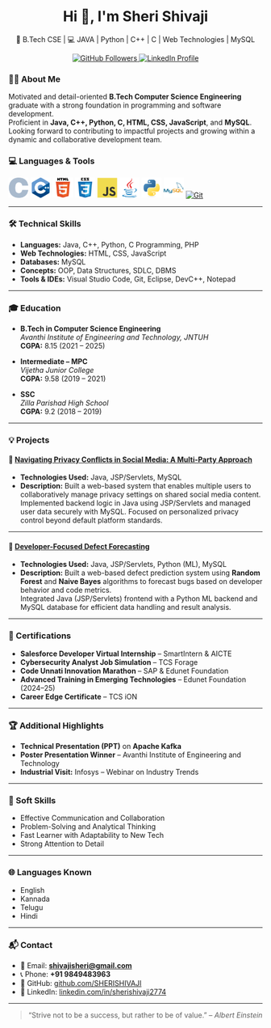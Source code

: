 <h1 align="center">Hi 👋, I'm Sheri Shivaji</h1>

<p align="center">
  🚀 B.Tech CSE | 💻 JAVA | Python | C++ | C | Web Technologies | MySQL<br>
</p>

<p align="center">
  <a href="https://github.com/SHERISHIVAJI" target="_blank">
    <img src="https://img.shields.io/github/followers/SHERISHIVAJI?label=Follow&style=social" alt="GitHub Followers" />
  </a>
  <a href="https://www.linkedin.com/in/sherishivaji2774/" target="_blank">
    <img src="https://img.shields.io/badge/LinkedIn-blue?style=flat&logo=linkedin&labelColor=blue" alt="LinkedIn Profile" />
  </a>
</p>

### 🧑‍🎓 About Me

Motivated and detail-oriented **B.Tech Computer Science Engineering** graduate with a strong foundation in programming and software development.  
Proficient in **Java, C++, Python, C, HTML, CSS, JavaScript**, and **MySQL**.  
Looking forward to contributing to impactful projects and growing within a dynamic and collaborative development team.

### 💻 Languages & Tools

<p align="left">
  <a href="https://www.cprogramming.com/" target="_blank"><img src="https://raw.githubusercontent.com/devicons/devicon/master/icons/c/c-original.svg" width="40" height="40" alt="C"/></a>
  <a href="https://www.w3schools.com/cpp/" target="_blank"><img src="https://raw.githubusercontent.com/devicons/devicon/master/icons/cplusplus/cplusplus-original.svg" width="40" height="40" alt="C++"/></a>
  <a href="https://www.w3schools.com/html/" target="_blank"><img src="https://raw.githubusercontent.com/devicons/devicon/master/icons/html5/html5-original-wordmark.svg" width="40" height="40" alt="HTML5"/></a>
  <a href="https://www.w3schools.com/css/" target="_blank"><img src="https://raw.githubusercontent.com/devicons/devicon/master/icons/css3/css3-original-wordmark.svg" width="40" height="40" alt="CSS3"/></a>
  <a href="https://developer.mozilla.org/en-US/docs/Web/JavaScript" target="_blank"><img src="https://raw.githubusercontent.com/devicons/devicon/master/icons/javascript/javascript-original.svg" width="40" height="40" alt="JavaScript"/></a>
  <a href="https://www.java.com" target="_blank"><img src="https://raw.githubusercontent.com/devicons/devicon/master/icons/java/java-original.svg" width="40" height="40" alt="Java"/></a>
  <a href="https://www.python.org" target="_blank"><img src="https://raw.githubusercontent.com/devicons/devicon/master/icons/python/python-original.svg" width="40" height="40" alt="Python"/></a>
  <a href="https://www.mysql.com/" target="_blank"><img src="https://raw.githubusercontent.com/devicons/devicon/master/icons/mysql/mysql-original-wordmark.svg" width="40" height="40" alt="MySQL"/></a>
  <a href="https://git-scm.com/" target="_blank"><img src="https://www.vectorlogo.zone/logos/git-scm/git-scm-icon.svg" width="40" height="40" alt="Git"/></a>
</p>

---

### 🛠️ Technical Skills

- **Languages:** Java, C++, Python, C Programming, PHP  
- **Web Technologies:** HTML, CSS, JavaScript  
- **Databases:** MySQL  
- **Concepts:** OOP, Data Structures, SDLC, DBMS  
- **Tools & IDEs:** Visual Studio Code, Git, Eclipse, DevC++, Notepad  

---

### 🎓 Education

- **B.Tech in Computer Science Engineering**  
  *Avanthi Institute of Engineering and Technology, JNTUH*  
  **CGPA:** 8.15 (2021 – 2025)

- **Intermediate – MPC**  
  *Vijetha Junior College*  
  **CGPA:** 9.58 (2019 – 2021)

- **SSC**  
  *Zilla Parishad High School*  
  **CGPA:** 9.2 (2018 – 2019)

---

### 💡 Projects

#### 🔐 [Navigating Privacy Conflicts in Social Media: A Multi-Party Approach](https://github.com/SHERISHIVAJI/Navigating_privacy_conflicts_in_social_media_a_multy_party_approach-)

- **Technologies Used:** Java, JSP/Servlets, MySQL  
- **Description:** Built a web-based system that enables multiple users to collaboratively manage privacy settings on shared social media content.  
  Implemented backend logic in Java using JSP/Servlets and managed user data securely with MySQL. Focused on personalized privacy control beyond default platform standards.

---

#### 🐞 [Developer-Focused Defect Forecasting](https://github.com/SHERISHIVAJI/Developer-Focused-Defect-Forecasting)

- **Technologies Used:** Java, JSP/Servlets, Python (ML), MySQL  
- **Description:** Built a web-based defect prediction system using **Random Forest** and **Naive Bayes** algorithms to forecast bugs based on developer behavior and code metrics.  
  Integrated Java (JSP/Servlets) frontend with a Python ML backend and MySQL database for efficient data handling and result analysis.

---

### 📜 Certifications

- **Salesforce Developer Virtual Internship** – SmartIntern & AICTE  
- **Cybersecurity Analyst Job Simulation** – TCS Forage  
- **Code Unnati Innovation Marathon** – SAP & Edunet Foundation  
- **Advanced Training in Emerging Technologies** – Edunet Foundation (2024–25)  
- **Career Edge Certificate** – TCS iON

---

### 🏆 Additional Highlights

- **Technical Presentation (PPT)** on **Apache Kafka**
- **Poster Presentation Winner** – Avanthi Institute of Engineering and Technology
- **Industrial Visit:** Infosys – Webinar on Industry Trends

---

### 🧠 Soft Skills

- Effective Communication and Collaboration  
- Problem-Solving and Analytical Thinking  
- Fast Learner with Adaptability to New Tech  
- Strong Attention to Detail

---

### 🌐 Languages Known

- English  
- Kannada  
- Telugu  
- Hindi

---

### 📬 Contact

- 📧 Email: **shivajisheri@gmail.com**  
- 📞 Phone: **+91 9849483963**  
- 🐙 GitHub: [github.com/SHERISHIVAJI](https://github.com/SHERISHIVAJI)  
- 💼 LinkedIn: [linkedin.com/in/sherishivaji2774](https://www.linkedin.com/in/sherishivaji2774/)

---

> “Strive not to be a success, but rather to be of value.” – *Albert Einstein*
